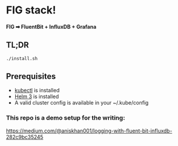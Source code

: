 # FIG stack!

#### FIG ➡ FluentBit + InfluxDB + Grafana

## TL;DR
```
./install.sh
```

## Prerequisites
* [kubectl](https://kubernetes.io/docs/tasks/tools/install-kubectl/) is installed
* [Helm 3](https://helm.sh/docs/intro/install/) is installed
* A valid cluster config is available in your ~/.kube/config

### This repo is a demo setup for the writing:
https://medium.com/@aniskhan001/logging-with-fluent-bit-influxdb-282c9bc35245